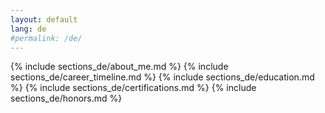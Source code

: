 ```yaml
---
layout: default
lang: de
#permalink: /de/
---
```


{% include sections_de/about_me.md %}
{% include sections_de/career_timeline.md %}
{% include sections_de/education.md %}
{% include sections_de/certifications.md %}
{% include sections_de/honors.md %}